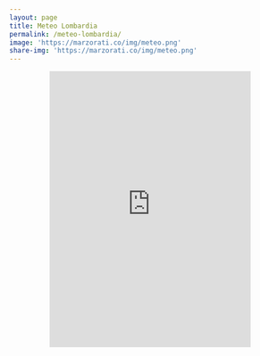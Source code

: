 ```yaml
---
layout: page
title: Meteo Lombardia
permalink: /meteo-lombardia/
image: 'https://marzorati.co/img/meteo.png'
share-img: 'https://marzorati.co/img/meteo.png'
---
```

<center>
<iframe src="https://astrogeo.va.it/meteo/widget/widget.php?colore=blu&temperatura=true" style="width:360px;height:495px; border:none"></iframe>
</center>
